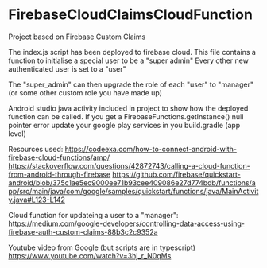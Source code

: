 # FirebaseCloudClaimsCloudFunction

Project based on Firebase Custom Claims

The index.js script has been deployed to firebase cloud. 
This file contains a function to initialise a special user to be a "super admin"
Every other new authenticated user is set to a "user"

The "super_admin" can then upgrade the role of each "user" to "manager" (or some other custom role you have made up)


Android studio java activity included in project to show how the deployed function can be called.
If you get a FirebaseFunctions.getInstance() null pointer error update your google play services in you build.gradle (app level)



Resources used:
https://codeexa.com/how-to-connect-android-with-firebase-cloud-functions/amp/
https://stackoverflow.com/questions/42872743/calling-a-cloud-function-from-android-through-firebase
https://github.com/firebase/quickstart-android/blob/375c1ae5ec9000ee71b93cee409086e27d774bdb/functions/app/src/main/java/com/google/samples/quickstart/functions/java/MainActivity.java#L123-L142

Cloud function for updateing a user to a "manager":
https://medium.com/google-developers/controlling-data-access-using-firebase-auth-custom-claims-88b3c2c9352a

Youtube video from Google (but scripts are in typescript) https://www.youtube.com/watch?v=3hj_r_N0qMs
